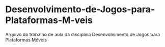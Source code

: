 # Desenvolvimento-de-Jogos-para-Plataformas-M-veis
Arquivo do trabalho de aula da disciplina Desenvolvimento de Jogos para Plataformas Móveis
